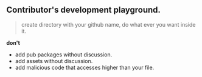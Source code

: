 ## Contributor's development playground.

> create directory with your github name, do what ever you want inside it.


**don't**
- add pub packages without discussion.
- add assets without discussion.
- add malicious code that accesses higher than your file.